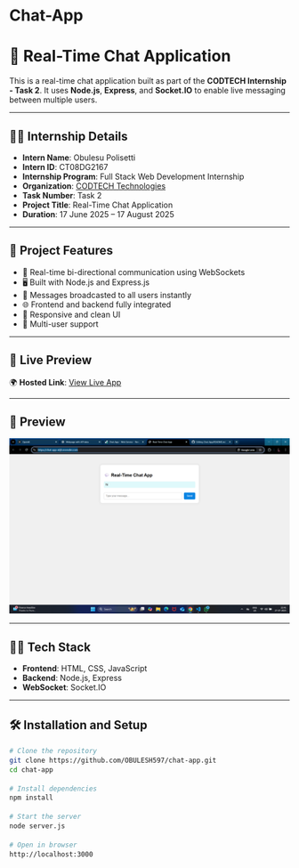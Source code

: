 # Chat-App
# 💬 Real-Time Chat Application

This is a real-time chat application built as part of the **CODTECH Internship - Task 2**. It uses **Node.js**, **Express**, and **Socket.IO** to enable live messaging between multiple users.

---
## 👨‍💻 Internship Details
- **Intern Name**: Obulesu Polisetti
- **Intern ID**: CT08DG2167  
- **Internship Program**: Full Stack Web Development Internship  
- **Organization**: [CODTECH Technologies](https://codtech.in)  
- **Task Number**: Task 2
- **Project Title**: Real-Time Chat Application
- **Duration**: 17 June 2025 – 17 August 2025 
---

## 📌 Project Features

- 🔗 Real-time bi-directional communication using WebSockets
- 🖥️ Built with Node.js and Express.js
- 💬 Messages broadcasted to all users instantly
- 🌐 Frontend and backend fully integrated
- 📱 Responsive and clean UI
- 👥 Multi-user support

---

## 🚀 Live Preview

🌍 **Hosted Link**: [View Live App](https://chat-app-x6jf.onrender.com/)



---

## 📸 Preview

![App Preview](./image2.png)

---

## 🧑‍💻 Tech Stack

- **Frontend**: HTML, CSS, JavaScript
- **Backend**: Node.js, Express
- **WebSocket**: Socket.IO

---

## 🛠️ Installation and Setup

```bash
# Clone the repository
git clone https://github.com/OBULESH597/chat-app.git
cd chat-app

# Install dependencies
npm install

# Start the server
node server.js

# Open in browser
http://localhost:3000
